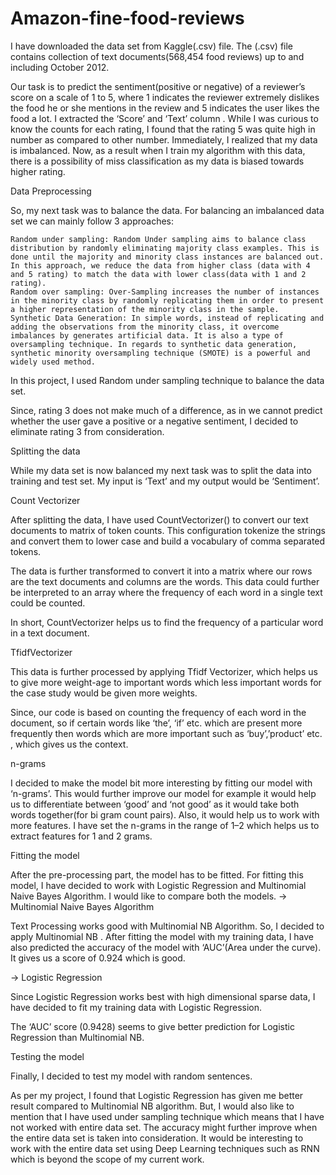# Amazon-fine-food-reviews
I have downloaded the data set from Kaggle(.csv) file. The (.csv) file contains collection of text documents(568,454 food reviews) up to and including October 2012.

Our task is to predict the sentiment(positive or negative) of a reviewer’s score on a scale of 1 to 5, where 1 indicates the reviewer extremely dislikes the food he or she mentions in the review and 5 indicates the user likes the food a lot.
 I extracted the ‘Score’ and ‘Text’ column . While I was curious to know the counts for each rating, I found that the rating 5 was quite high in number as compared to other number.
 Immediately, I realized that my data is imbalanced. Now, as a result when I train my algorithm with this data, there is a possibility of miss classification as my data is biased towards higher rating.
 
 Data Preprocessing

So, my next task was to balance the data. For balancing an imbalanced data set we can mainly follow 3 approaches:

    Random under sampling: Random Under sampling aims to balance class distribution by randomly eliminating majority class examples. This is done until the majority and minority class instances are balanced out. In this approach, we reduce the data from higher class (data with 4 and 5 rating) to match the data with lower class(data with 1 and 2 rating).
    Random over sampling: Over-Sampling increases the number of instances in the minority class by randomly replicating them in order to present a higher representation of the minority class in the sample.
    Synthetic Data Generation: In simple words, instead of replicating and adding the observations from the minority class, it overcome imbalances by generates artificial data. It is also a type of oversampling technique. In regards to synthetic data generation, synthetic minority oversampling technique (SMOTE) is a powerful and widely used method.

In this project, I used Random under sampling technique to balance the data set.


Since, rating 3 does not make much of a difference, as in we cannot predict whether the user gave a positive or a negative sentiment, I decided to eliminate rating 3 from consideration.

Splitting the data

While my data set is now balanced my next task was to split the data into training and test set. My input is ‘Text’ and my output would be ‘Sentiment’.

Count Vectorizer

After splitting the data, I have used CountVectorizer() to convert our text documents to matrix of token counts. This configuration tokenize the strings and convert them to lower case and build a vocabulary of comma separated tokens.

The data is further transformed to convert it into a matrix where our rows are the text documents and columns are the words. This data could further be interpreted to an array where the frequency of each word in a single text could be counted.

In short, CountVectorizer helps us to find the frequency of a particular word in a text document.

TfidfVectorizer

This data is further processed by applying Tfidf Vectorizer, which helps us to give more weight-age to important words which less important words for the case study would be given more weights.

Since, our code is based on counting the frequency of each word in the document, so if certain words like ‘the’, ‘if’ etc. which are present more frequently then words which are more important such as ‘buy’,’product’ etc. , which gives us the context.

n-grams

I decided to make the model bit more interesting by fitting our model with ‘n-grams’. This would further improve our model for example it would help us to differentiate between ‘good’ and ‘not good’ as it would take both words together(for bi gram count pairs). Also, it would help us to work with more features. I have set the n-grams in the range of 1–2 which helps us to extract features for 1 and 2 grams.

Fitting the model

After the pre-processing part, the model has to be fitted. For fitting this model, I have decided to work with Logistic Regression and Multinomial Naive Bayes Algorithm. I would like to compare both the models.
-> Multinomial Naive Bayes Algorithm

Text Processing works good with Multinomial NB Algorithm. So, I decided to apply Multinomial NB .
After fitting the model with my training data, I have also predicted the accuracy of the model with ‘AUC’(Area under the curve). It gives us a score of 0.924 which is good.

-> Logistic Regression

Since Logistic Regression works best with high dimensional sparse data, I have decided to fit my training data with Logistic Regression.

The ‘AUC’ score (0.9428) seems to give better prediction for Logistic Regression than Multinomial NB.

Testing the model

Finally, I decided to test my model with random sentences.

As per my project, I found that Logistic Regression has given me better result compared to Multinomial NB algorithm. But, I would also like to mention that I have used under sampling technique which means that I have not worked with entire data set. The accuracy might further improve when the entire data set is taken into consideration. It would be interesting to work with the entire data set using Deep Learning techniques such as RNN which is beyond the scope of my current work.
